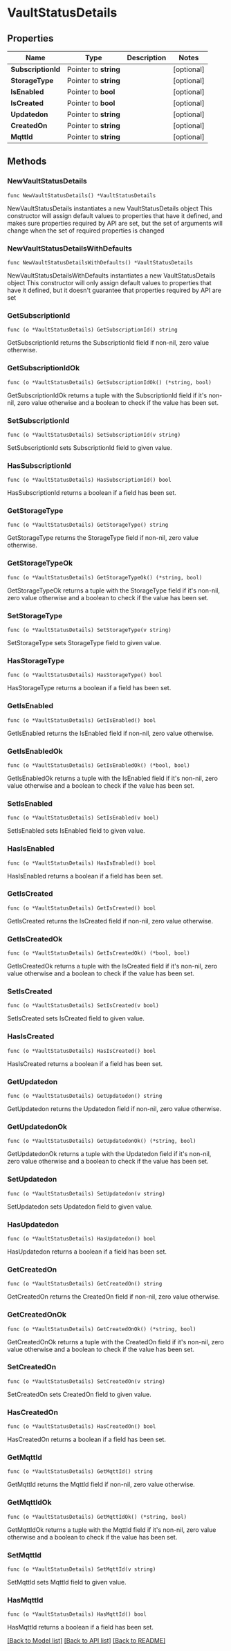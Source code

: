 # VaultStatusDetails

## Properties

Name | Type | Description | Notes
------------ | ------------- | ------------- | -------------
**SubscriptionId** | Pointer to **string** |  | [optional] 
**StorageType** | Pointer to **string** |  | [optional] 
**IsEnabled** | Pointer to **bool** |  | [optional] 
**IsCreated** | Pointer to **bool** |  | [optional] 
**Updatedon** | Pointer to **string** |  | [optional] 
**CreatedOn** | Pointer to **string** |  | [optional] 
**MqttId** | Pointer to **string** |  | [optional] 

## Methods

### NewVaultStatusDetails

`func NewVaultStatusDetails() *VaultStatusDetails`

NewVaultStatusDetails instantiates a new VaultStatusDetails object
This constructor will assign default values to properties that have it defined,
and makes sure properties required by API are set, but the set of arguments
will change when the set of required properties is changed

### NewVaultStatusDetailsWithDefaults

`func NewVaultStatusDetailsWithDefaults() *VaultStatusDetails`

NewVaultStatusDetailsWithDefaults instantiates a new VaultStatusDetails object
This constructor will only assign default values to properties that have it defined,
but it doesn't guarantee that properties required by API are set

### GetSubscriptionId

`func (o *VaultStatusDetails) GetSubscriptionId() string`

GetSubscriptionId returns the SubscriptionId field if non-nil, zero value otherwise.

### GetSubscriptionIdOk

`func (o *VaultStatusDetails) GetSubscriptionIdOk() (*string, bool)`

GetSubscriptionIdOk returns a tuple with the SubscriptionId field if it's non-nil, zero value otherwise
and a boolean to check if the value has been set.

### SetSubscriptionId

`func (o *VaultStatusDetails) SetSubscriptionId(v string)`

SetSubscriptionId sets SubscriptionId field to given value.

### HasSubscriptionId

`func (o *VaultStatusDetails) HasSubscriptionId() bool`

HasSubscriptionId returns a boolean if a field has been set.

### GetStorageType

`func (o *VaultStatusDetails) GetStorageType() string`

GetStorageType returns the StorageType field if non-nil, zero value otherwise.

### GetStorageTypeOk

`func (o *VaultStatusDetails) GetStorageTypeOk() (*string, bool)`

GetStorageTypeOk returns a tuple with the StorageType field if it's non-nil, zero value otherwise
and a boolean to check if the value has been set.

### SetStorageType

`func (o *VaultStatusDetails) SetStorageType(v string)`

SetStorageType sets StorageType field to given value.

### HasStorageType

`func (o *VaultStatusDetails) HasStorageType() bool`

HasStorageType returns a boolean if a field has been set.

### GetIsEnabled

`func (o *VaultStatusDetails) GetIsEnabled() bool`

GetIsEnabled returns the IsEnabled field if non-nil, zero value otherwise.

### GetIsEnabledOk

`func (o *VaultStatusDetails) GetIsEnabledOk() (*bool, bool)`

GetIsEnabledOk returns a tuple with the IsEnabled field if it's non-nil, zero value otherwise
and a boolean to check if the value has been set.

### SetIsEnabled

`func (o *VaultStatusDetails) SetIsEnabled(v bool)`

SetIsEnabled sets IsEnabled field to given value.

### HasIsEnabled

`func (o *VaultStatusDetails) HasIsEnabled() bool`

HasIsEnabled returns a boolean if a field has been set.

### GetIsCreated

`func (o *VaultStatusDetails) GetIsCreated() bool`

GetIsCreated returns the IsCreated field if non-nil, zero value otherwise.

### GetIsCreatedOk

`func (o *VaultStatusDetails) GetIsCreatedOk() (*bool, bool)`

GetIsCreatedOk returns a tuple with the IsCreated field if it's non-nil, zero value otherwise
and a boolean to check if the value has been set.

### SetIsCreated

`func (o *VaultStatusDetails) SetIsCreated(v bool)`

SetIsCreated sets IsCreated field to given value.

### HasIsCreated

`func (o *VaultStatusDetails) HasIsCreated() bool`

HasIsCreated returns a boolean if a field has been set.

### GetUpdatedon

`func (o *VaultStatusDetails) GetUpdatedon() string`

GetUpdatedon returns the Updatedon field if non-nil, zero value otherwise.

### GetUpdatedonOk

`func (o *VaultStatusDetails) GetUpdatedonOk() (*string, bool)`

GetUpdatedonOk returns a tuple with the Updatedon field if it's non-nil, zero value otherwise
and a boolean to check if the value has been set.

### SetUpdatedon

`func (o *VaultStatusDetails) SetUpdatedon(v string)`

SetUpdatedon sets Updatedon field to given value.

### HasUpdatedon

`func (o *VaultStatusDetails) HasUpdatedon() bool`

HasUpdatedon returns a boolean if a field has been set.

### GetCreatedOn

`func (o *VaultStatusDetails) GetCreatedOn() string`

GetCreatedOn returns the CreatedOn field if non-nil, zero value otherwise.

### GetCreatedOnOk

`func (o *VaultStatusDetails) GetCreatedOnOk() (*string, bool)`

GetCreatedOnOk returns a tuple with the CreatedOn field if it's non-nil, zero value otherwise
and a boolean to check if the value has been set.

### SetCreatedOn

`func (o *VaultStatusDetails) SetCreatedOn(v string)`

SetCreatedOn sets CreatedOn field to given value.

### HasCreatedOn

`func (o *VaultStatusDetails) HasCreatedOn() bool`

HasCreatedOn returns a boolean if a field has been set.

### GetMqttId

`func (o *VaultStatusDetails) GetMqttId() string`

GetMqttId returns the MqttId field if non-nil, zero value otherwise.

### GetMqttIdOk

`func (o *VaultStatusDetails) GetMqttIdOk() (*string, bool)`

GetMqttIdOk returns a tuple with the MqttId field if it's non-nil, zero value otherwise
and a boolean to check if the value has been set.

### SetMqttId

`func (o *VaultStatusDetails) SetMqttId(v string)`

SetMqttId sets MqttId field to given value.

### HasMqttId

`func (o *VaultStatusDetails) HasMqttId() bool`

HasMqttId returns a boolean if a field has been set.


[[Back to Model list]](../README.md#documentation-for-models) [[Back to API list]](../README.md#documentation-for-api-endpoints) [[Back to README]](../README.md)


